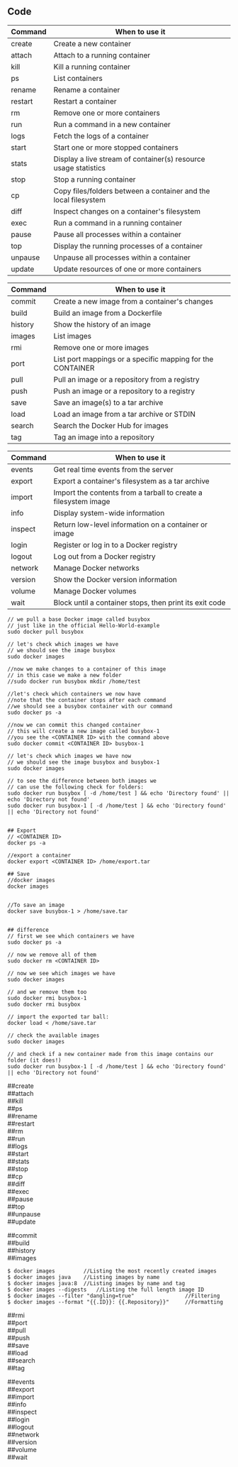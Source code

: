 ## Code





| Command  | When to use it |
| -------- | -------------- |
| create   | Create a new container |
| attach   | Attach to a running container |
| kill     | Kill a running container |
| ps       | List containers |
| rename   | Rename a container |
| restart  | Restart a container |
| rm       | Remove one or more containers |
| run      | Run a command in a new container |
| logs     | Fetch the logs of a container |
| start    | Start one or more stopped containers |
| stats    | Display a live stream of container(s) resource usage statistics |
| stop     | Stop a running container |
| cp       | Copy files/folders between a container and the local filesystem |
| diff     | Inspect changes on a container's filesystem |
| exec     | Run a command in a running container |
| pause    | Pause all processes within a container |
| top      | Display the running processes of a container |
| unpause  | Unpause all processes within a container |
| update   | Update resources of one or more containers |


| Command  | When to use it |
| -------- | -------------- |
| commit   | Create a new image from a container's changes | 
| build    | Build an image from a Dockerfile |
| history  | Show the history of an image |
| images   | List images |
| rmi      | Remove one or more images |
| port     | List port mappings or a specific mapping for the CONTAINER |
| pull     | Pull an image or a repository from a registry |
| push     | Push an image or a repository to a registry |
| save     | Save an image(s) to a tar archive |
| load     | Load an image from a tar archive or STDIN |
| search   | Search the Docker Hub for images |
| tag      | Tag an image into a repository |

| Command  | When to use it |
| -------- | -------------- |
| events   | Get real time events from the server |
| export   | Export a container's filesystem as a tar archive |
| import   | Import the contents from a tarball to create a filesystem image |
| info     | Display system-wide information |
| inspect  | Return low-level information on a container or image |
| login    | Register or log in to a Docker registry |
| logout   | Log out from a Docker registry |
| network  | Manage Docker networks |
| version  | Show the Docker version information |
| volume   | Manage Docker volumes |
| wait     | Block until a container stops, then print its exit code |


```
// we pull a base Docker image called busybox
// just like in the official Hello-World-example
sudo docker pull busybox
 
// let's check which images we have 
// we should see the image busybox
sudo docker images
 
//now we make changes to a container of this image
// in this case we make a new folder
//sudo docker run busybox mkdir /home/test
 
//let's check which containers we now have
//note that the container stops after each command
//we should see a busybox container with our command
sudo docker ps -a
 
//now we can commit this changed container
// this will create a new image called busybox-1
//you see the <CONTAINER ID> with the command above
sudo docker commit <CONTAINER ID> busybox-1
 
// let's check which images we have now
// we should see the image busybox and busybox-1
sudo docker images
 
// to see the difference between both images we
// can use the following check for folders:
sudo docker run busybox [ -d /home/test ] && echo 'Directory found' || echo 'Directory not found'
sudo docker run busybox-1 [ -d /home/test ] && echo 'Directory found' || echo 'Directory not found'


## Export
// <CONTAINER ID>
docker ps -a

//export a container 
docker export <CONTAINER ID> /home/export.tar

## Save
//docker images
docker images


//To save an image
docker save busybox-1 > /home/save.tar


## difference
// first we see which containers we have
sudo docker ps -a
 
// now we remove all of them
sudo docker rm <CONTAINER ID>
 
// now we see which images we have
sudo docker images
 
// and we remove them too
sudo docker rmi busybox-1
sudo docker rmi busybox

// import the exported tar ball:
docker load < /home/save.tar

// check the available images
sudo docker images

// and check if a new container made from this image contains our folder (it does!)
sudo docker run busybox-1 [ -d /home/test ] && echo 'Directory found' || echo 'Directory not found'
```

##create   
##attach   
##kill     	
##ps       	
##rename   	
##restart  	
##rm       	
##run      	
##logs     	
##start    
##stats    
##stop     
##cp       
##diff     
##exec     
##pause    
##top      
##unpause  
##update   

##commit   
##build    
##history  
##images   
```docker
$ docker images			//Listing the most recently created images
$ docker images java	//Listing images by name 
$ docker images java:8	//Listing images by name and tag
$ docker images --digests	//Listing the full length image ID
$ docker images --filter "dangling=true"				//Filtering
$ docker images --format "{{.ID}}: {{.Repository}}"		//Formatting
```
##rmi      
##port     
##pull     
##push     
##save     
##load     
##search   
##tag      

##events   
##export   
##import   
##info     
##inspect  
##login    
##logout   
##network  
##version  
##volume   	
##wait     	
